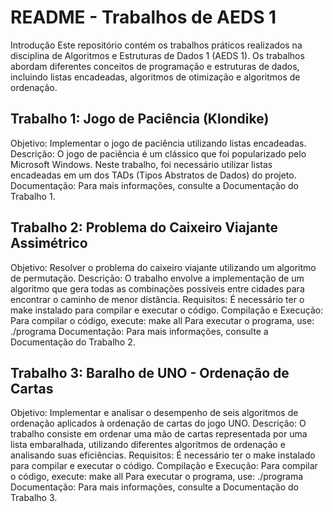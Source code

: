 # README - Trabalhos de AEDS 1
Introdução
Este repositório contém os trabalhos práticos realizados na disciplina de Algoritmos e Estruturas de Dados 1 (AEDS 1). Os trabalhos abordam diferentes conceitos de programação e estruturas de dados, incluindo listas encadeadas, algoritmos de otimização e algoritmos de ordenação.

## Trabalho 1: Jogo de Paciência (Klondike)
Objetivo: Implementar o jogo de paciência utilizando listas encadeadas.
Descrição: O jogo de paciência é um clássico que foi popularizado pelo Microsoft Windows. Neste trabalho, foi necessário utilizar listas encadeadas em um dos TADs (Tipos Abstratos de Dados) do projeto.
Documentação: Para mais informações, consulte a Documentação do Trabalho 1.
## Trabalho 2: Problema do Caixeiro Viajante Assimétrico
Objetivo: Resolver o problema do caixeiro viajante utilizando um algoritmo de permutação.
Descrição: O trabalho envolve a implementação de um algoritmo que gera todas as combinações possíveis entre cidades para encontrar o caminho de menor distância.
Requisitos: É necessário ter o make instalado para compilar e executar o código.
Compilação e Execução:
Para compilar o código, execute:
make all
Para executar o programa, use:
./programa
Documentação: Para mais informações, consulte a Documentação do Trabalho 2.
## Trabalho 3: Baralho de UNO - Ordenação de Cartas
Objetivo: Implementar e analisar o desempenho de seis algoritmos de ordenação aplicados à ordenação de cartas do jogo UNO.
Descrição: O trabalho consiste em ordenar uma mão de cartas representada por uma lista embaralhada, utilizando diferentes algoritmos de ordenação e analisando suas eficiências.
Requisitos: É necessário ter o make instalado para compilar e executar o código.
Compilação e Execução:
Para compilar o código, execute:
make all
Para executar o programa, use:
./programa
Documentação: Para mais informações, consulte a Documentação do Trabalho 3.
